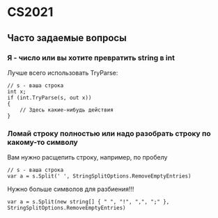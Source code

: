 # CS2021

## Часто задаемые вопросы

### Я - число или вы хотите превратить string в int

Лучше всего использовать TryParse:

```
// s - ваша строка
int x;
if (int.TryParse(s, out x))
{
	// Здесь какие-нибудь действия
}
```

### Ломай строку полностью или надо разобрать строку по какому-то символу

Вам нужно расщепить строку, например, по пробелу

```
// s - ваша строка
var a = s.Split(' ', StringSplitOptions.RemoveEmptyEntries)
```

Нужно больше символов для разбиения!!!

```
var a = s.Split(new string[] { " ", "!", ",", ";" }, StringSplitOptions.RemoveEmptyEntries)

```
